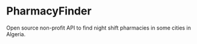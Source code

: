 # PharmacyFinder
Open source non-profit API to find night shift pharmacies in some cities in Algeria.
